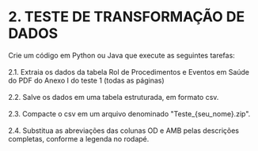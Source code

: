 <h1>2. TESTE DE TRANSFORMAÇÃO DE DADOS</h1> 
<p1>Crie um código em Python ou Java que execute as seguintes tarefas:</p1>
<br/>
<br/>
<p2>2.1. Extraia os dados da tabela Rol de Procedimentos e Eventos em Saúde do PDF do Anexo I do teste 1 (todas as páginas)</p2> <br/><br/>
<p2>2.2. Salve os dados em uma tabela estruturada, em formato csv.</p2> <br/><br/>
<p2>2.3. Compacte o csv em um arquivo denominado "Teste_{seu_nome}.zip".</p2> <br/><br/>
<p2>2.4. Substitua as abreviações das colunas OD e AMB pelas descrições completas, conforme a legenda no rodapé.</p2> <br/>


